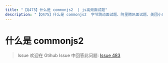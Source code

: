```yaml
---
title: "【Q475】什么是 commonjs2  | js高频面试题"
description: "【Q475】什么是 commonjs2  字节跳动面试题、阿里腾讯面试题、美团小米面试题。"
---
```


# 什么是 commonjs2

> Issue
> 欢迎在 Gtihub Issue 中回答此问题: [Issue 483](https://github.com/shfshanyue/Daily-Question/issues/483)
